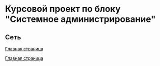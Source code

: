 # Курсовой проект по блоку "Системное администрирование"

## Сеть
[Главная страница](https://github.com/ysatii/Course_project_on_the_block_System_Administration/blob/main/README.md)



[Главная страница](https://github.com/ysatii/Course_project_on_the_block_System_Administration/blob/main/README.md)